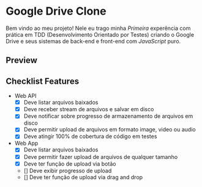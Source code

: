 # Google Drive Clone

Bem vindo ao meu projeto! Nele eu trago minha *Primeira* experência com prática em TDD (Desenvolvimento Orientado por Testes) criando o Google Drive e seus sistemas de back-end e front-end com *JavaScript* puro. 
## Preview


## Checklist Features

- Web API
    - [X] Deve listar arquivos baixados
    - [X] Deve receber stream de arquivos e salvar em disco 
    - [X] Deve notificar sobre progresso de armazenamento de arquivos em disco 
    - [X] Deve permitir upload de arquivos em formato image, video ou audio
    - [X] Deve atingir 100% de cobertura de código em testes

- Web App 
    - [X] Deve listar arquivos baixados
    - [X] Deve permitir fazer upload de arquivos de qualquer tamanho
    - [X] Deve ter função de upload via botão
    - [] Deve exibir progresso de upload 
    - [] Deve ter função de upload via drag and drop
